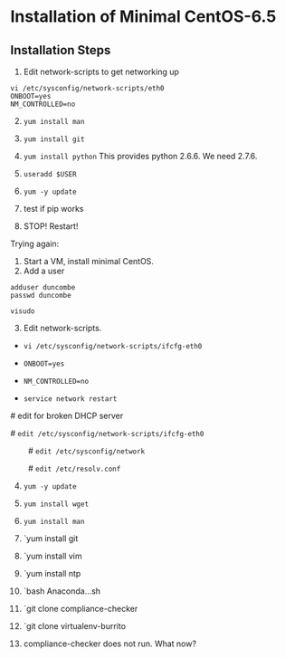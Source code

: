 Installation of Minimal CentOS-6.5
==================================

Installation Steps
------------------

1.  Edit network-scripts to get networking up
  
  `vi /etc/sysconfig/network-scripts/eth0`  
     `ONBOOT=yes`  
     `NM_CONTROLLED=no`  

2.  `yum install man`
3.  `yum install git`
4.  `yum install python` 
   This provides python 2.6.6. We need 2.7.6.  

5.  `useradd $USER`
6.  `yum -y update`
7.  test if pip works
8.  STOP! Restart!


Trying again:

1.  Start a VM, install minimal CentOS.
2.  Add a user

   `adduser duncombe`  
   `passwd duncombe`  

   `visudo`  

3.  Edit network-scripts.

   - `vi /etc/sysconfig/network-scripts/ifcfg-eth0`  

   - `ONBOOT=yes`  

   - `NM_CONTROLLED=no`  

   - `service network restart`

   \# edit for broken DHCP server

   \# `edit /etc/sysconfig/network-scripts/ifcfg-eth0`

        \# `edit /etc/sysconfig/network`

        \# `edit /etc/resolv.conf`

4.  `yum -y update`
5.  `yum install wget`
6.  `yum install man`
7.  `yum install git
8.  `yum install vim
9.  `yum install ntp
10. `bash Anaconda...sh

11. `git clone compliance-checker
12. `git clone virtualenv-burrito
13.  compliance-checker does not run. What now?



